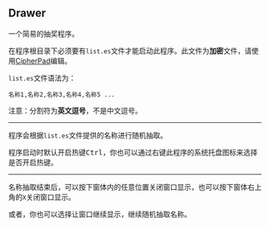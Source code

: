 ## Drawer

一个简易的抽奖程序。

在程序根目录下必须要有`list.es`文件才能启动此程序。此文件为**加密**文件，请使用[CipherPad](https://github.com/YuXiang187/CipherPad)编辑。

`list.es`文件语法为：

```
名称1,名称2,名称3,名称4,名称5 ...
```

注意：分割符为**英文逗号**，不是中文逗号。

---

程序会根据`list.es`文件提供的名称进行随机抽取。

程序启动时默认开启热键<kbd>Ctrl</kbd>，你也可以通过右键此程序的系统托盘图标来选择是否开启热键。

---

名称抽取结束后，可以按下窗体内的任意位置关闭窗口显示，也可以按下窗体右上角的`X`关闭窗口显示。

或者，你也可以选择让窗口继续显示，继续随机抽取名称。
